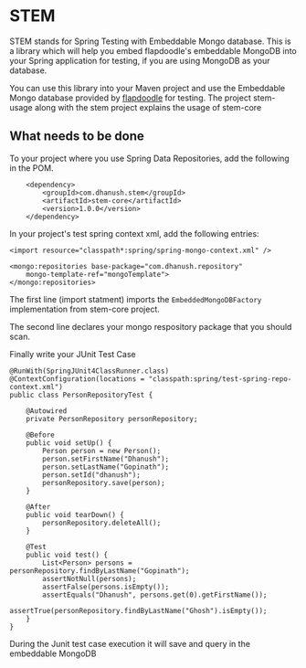 STEM
====

STEM stands for Spring Testing with Embeddable Mongo database. This is a library which will help you embed flapdoodle's embeddable MongoDB into your Spring application for testing, if you are using MongoDB as your database. 

You can use this library into your Maven project and use the Embeddable Mongo database provided by [flapdoodle](https://github.com/flapdoodle-oss/embedmongo.flapdoodle.de) for testing. The project stem-usage along with the stem project explains the usage of stem-core

## What needs to be done ##

To your project where you use Spring Data Repositories, add the following in the POM.

    	<dependency>
			<groupId>com.dhanush.stem</groupId>
			<artifactId>stem-core</artifactId>
			<version>1.0.0</version>
		</dependency>

In your project's test spring context xml, add the following entries:

    
	<import resource="classpath*:spring/spring-mongo-context.xml" />

	<mongo:repositories base-package="com.dhanush.repository"
		mongo-template-ref="mongoTemplate">
	</mongo:repositories>

The first line (import statment) imports the `EmbeddedMongoDBFactory` implementation from stem-core project.

The second line declares your mongo respository package that you should scan.

Finally write your JUnit Test Case

	@RunWith(SpringJUnit4ClassRunner.class)
	@ContextConfiguration(locations = "classpath:spring/test-spring-repo-context.xml")
	public class PersonRepositoryTest {
	
		@Autowired
		private PersonRepository personRepository;
	
		@Before
		public void setUp() {
			Person person = new Person();
			person.setFirstName("Dhanush");
			person.setLastName("Gopinath");
			person.setId("dhanush");
			personRepository.save(person);
		}
		
		@After
		public void tearDown() {
			personRepository.deleteAll();
		}
		
		@Test
		public void test() {
			List<Person> persons = personRepository.findByLastName("Gopinath");
			assertNotNull(persons);
			assertFalse(persons.isEmpty());
			assertEquals("Dhanush", persons.get(0).getFirstName());
			assertTrue(personRepository.findByLastName("Ghosh").isEmpty());
		}
    } 

During the Junit test case execution it will save and query in the embeddable MongoDB